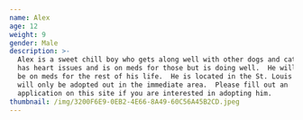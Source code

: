 ```yaml
---
name: Alex
age: 12
weight: 9
gender: Male
description: >-
  Alex is a sweet chill boy who gets along well with other dogs and cats.  He
  has heart issues and is on meds for those but is doing well.  He will need to
  be on meds for the rest of his life.  He is located in the St. Louis area and
  will only be adopted out in the immediate area.  Please fill out an
  application on this site if you are interested in adopting him.
thumbnail: /img/3200F6E9-0EB2-4E66-8A49-60C56A45B2CD.jpeg
---
```



